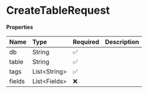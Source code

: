 # CreateTableRequest

**Properties**

| Name   | Type           | Required | Description |
| :----- | :------------- | :------- | :---------- |
| db     | String         | ✅       |             |
| table  | String         | ✅       |             |
| tags   | List\<String\> | ✅       |             |
| fields | List\<Fields\> | ❌       |             |

<!-- This file was generated by liblab | https://liblab.com/ -->
